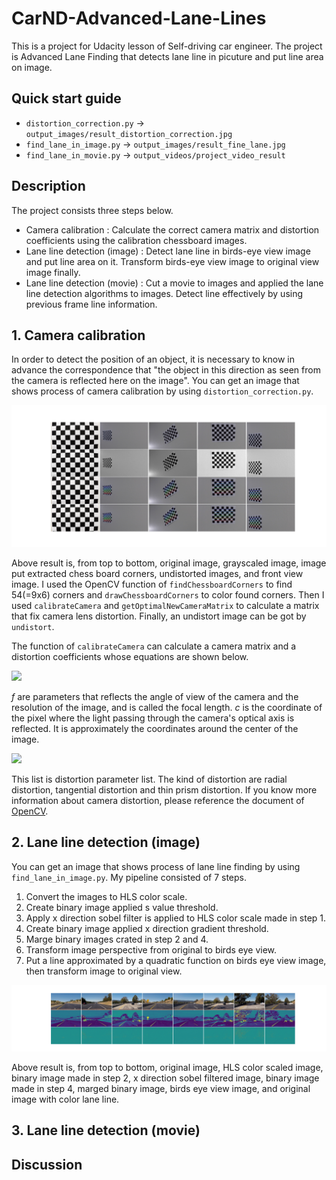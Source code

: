 # CarND-Advanced-Lane-Lines

This is a project for Udacity lesson of Self-driving car engineer.
The project is Advanced Lane Finding that detects lane line in picuture and put line area on image.

## Quick start guide

- `distortion_correction.py` -> `output_images/result_distortion_correction.jpg`
- `find_lane_in_image.py` -> `output_images/result_fine_lane.jpg`
- `find_lane_in_movie.py` -> `output_videos/project_video_result`

## Description

The project consists three steps below.

- Camera calibration : Calculate the correct camera matrix and distortion coefficients using the calibration chessboard images.
- Lane line detection (image) : Detect lane line in birds-eye view image and put line area on it. Transform birds-eye view image to original view image finally.
- Lane line detection (movie) : Cut a movie to images and applied the lane line detection algorithms to images. Detect line effectively by using previous frame line information.

## 1. Camera calibration

In order to detect the position of an object, it is necessary to know in advance the correspondence that "the object in this direction as seen from the camera is reflected here on the image".
You can get an image that shows process of camera calibration by using `distortion_correction.py`.

[camera_result]: ./output_images/result_distortion_correction.jpg
![alt_txt][camera_result]

Above result is, from top to bottom, original image, grayscaled image, image put extracted chess board corners, undistorted images, and front view image.
I used the OpenCV function of `findChessboardCorners` to find 54(=9x6) corners and `drawChessboardCorners` to color found corners.
Then I used `calibrateCamera` and `getOptimalNewCameraMatrix` to calculate a matrix that fix camera lens distortion.
Finally, an undistort image can be got by `undistort`.

The function of `calibrateCamera` can calculate a camera matrix and a distortion coefficients whose equations are shown below.

<img src=https://latex.codecogs.com/gif.latex?\begin{bmatrix}&space;f_x&space;&&space;0&space;&&space;c_x&space;\\&space;0&space;&&space;f_y&space;&&space;c_y&space;\\&space;0&space;&&space;0&space;&&space;1&space;\end{bmatrix} />

*f* are parameters that reflects the angle of view of the camera and the resolution of the image, and is called the focal length.
*c* is the coordinate of the pixel where the light passing through the camera's optical axis is reflected.
It is approximately the coordinates around the center of the image.

<img src=https://latex.codecogs.com/gif.latex?(k_1,&space;k_2,&space;p_1,&space;p_2[,&space;k_3[,&space;k_4,&space;k_5,&space;k_6[,s_1,s_2,s_3,s_4[,\tau_x,&space;\tau_y]]]]) />

This list is distortion parameter list.
The kind of distortion are radial distortion, tangential distortion and thin prism distortion.
If you know more information about camera distortion, please reference the document of [OpenCV](https://docs.opencv.org/3.4/d9/d0c/group__calib3d.html).

## 2. Lane line detection (image)

You can get an image that shows process of lane line finding by using `find_lane_in_image.py`.
My pipeline consisted of 7 steps. 

1. Convert the images to HLS color scale.
2. Create binary image applied s value threshold.
3. Apply x direction sobel filter is applied to HLS color scale made in step 1.
4. Create binary image applied x direction gradient threshold.
5. Marge binary images crated in step 2 and 4.
6. Transform image perspective from original to birds eye view.
7. Put a line approximated by a quadratic function on birds eye view image, then transform image to original view.

[image_result]: ./output_images/result_fine_lane.jpg
![alt_txt][image_result]

Above result is, from top to bottom, original image, HLS color scaled image, binary image made in step 2, x direction sobel filtered image, binary image made in step 4, marged binary image, birds eye view image, and original image with color lane line.

## 3. Lane line detection (movie)

## Discussion
